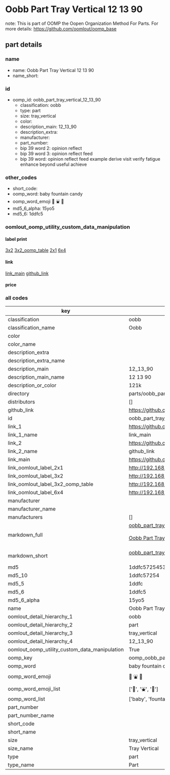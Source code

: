 # Oobb Part Tray Vertical 12 13 90  

note: This is part of OOMP the Oopen Organization Method For Parts. For more details: https://github.com/oomlout/oomp_base

##  part details





### name
* name: Oobb Part Tray Vertical 12 13 90
* name_short: 
### id
* oomp_id: oobb_part_tray_vertical_12_13_90
  * classification: oobb
  * type: part
  * size: tray_vertical
  * color: 
  * description_main: 12_13_90
  * description_extra: 
  * manufacturer: 
  * part_number: 
  * bip 39 word 2: opinion reflect
  * bip 39 word 3: opinion reflect feed
  * bip 39 word: opinion reflect feed example derive visit verify fatigue enhance beyond useful achieve

### other_codes
* short_code: 
* oomp_word: baby fountain candy
* oomp_word_emoji :baby: :fountain: :candy:
* md5_6_alpha: 15yo5
* md5_6: 1ddfc5






### oomlout_oomp_utility_custom_data_manipulation
#### label print
[3x2](http://192.168.1.245:1112/?label=oomp%2015yo5)
[3x2_oomp_table](http://192.168.1.107:1112/?label=oomp%2015yo5)
[2x1](http://192.168.1.242:1112/?label=oomp%2015yo5)
[6x4](http://192.168.1.55:1112/?label=oomp%2015yo5)    

#### link

[link_main](https://github.com/oomlout/oomlout_oomp_current_version_messy/tree/main/parts/oobb_part_tray_vertical_12_13_90) [github_link](https://github.com/oomlout/oomlout_oomp_part_src/tree/main/parts/oobb_part_tray_vertical_12_13_90)                             

#### price







### all codes 
| key | value |  
| --- | --- |  
| classification | oobb |  
| classification_name | Oobb |  
| color |  |  
| color_name |  |  
| description_extra |  |  
| description_extra_name |  |  
| description_main | 12_13_90 |  
| description_main_name | 12 13 90 |  
| description_or_color | 121k |  
| directory | parts/oobb_part_tray_vertical_12_13_90 |  
| distributors | [] |  
| github_link | https://github.com/oomlout/oomlout_oomp_part_src/tree/main/parts/oobb_part_tray_vertical_12_13_90 |  
| id | oobb_part_tray_vertical_12_13_90 |  
| link_1 | https://github.com/oomlout/oomlout_oomp_current_version_messy/tree/main/parts/oobb_part_tray_vertical_12_13_90 |  
| link_1_name | link_main |  
| link_2 | https://github.com/oomlout/oomlout_oomp_part_src/tree/main/parts/oobb_part_tray_vertical_12_13_90 |  
| link_2_name | github_link |  
| link_main | https://github.com/oomlout/oomlout_oomp_current_version_messy/tree/main/parts/oobb_part_tray_vertical_12_13_90 |  
| link_oomlout_label_2x1 | http://192.168.1.242:1112/?label=oomp%2015yo5 |  
| link_oomlout_label_3x2 | http://192.168.1.245:1112/?label=oomp%2015yo5 |  
| link_oomlout_label_3x2_oomp_table | http://192.168.1.107:1112/?label=oomp%2015yo5 |  
| link_oomlout_label_6x4 | http://192.168.1.55:1112/?label=oomp%2015yo5 |  
| manufacturer |  |  
| manufacturer_name |  |  
| manufacturers | [] |  
| markdown_full | [oobb_part_tray_vertical_12_13_90](https://github.com/oomlout/oomlout_oomp_current_version_messy/tree/main/parts/oobb_part_tray_vertical_12_13_90)<br>[](https://github.com/oomlout/oomlout_oomp_current_version_messy/tree/main/parts/oobb_part_tray_vertical_12_13_90)<br>[Oobb Part Tray Vertical 12 13 90](https://github.com/oomlout/oomlout_oomp_current_version_messy/tree/main/parts/oobb_part_tray_vertical_12_13_90)<br><br> |  
| markdown_short | [oobb_part_tray_vertical_12_13_90](https://github.com/oomlout/oomlout_oomp_current_version_messy/tree/main/parts/oobb_part_tray_vertical_12_13_90)<br><br> |  
| md5 | 1ddfc5725453de57d31db4e6a96d0cdb |  
| md5_10 | 1ddfc57254 |  
| md5_5 | 1ddfc |  
| md5_6 | 1ddfc5 |  
| md5_6_alpha | 15yo5 |  
| name | Oobb Part Tray Vertical 12 13 90 |  
| oomlout_detail_hierarchy_1 | oobb |  
| oomlout_detail_hierarchy_2 | part |  
| oomlout_detail_hierarchy_3 | tray_vertical |  
| oomlout_detail_hierarchy_4 | 12_13_90 |  
| oomlout_oomp_utility_custom_data_manipulation | True |  
| oomp_key | oomp_oobb_part_tray_vertical_12_13_90 |  
| oomp_word | baby fountain candy |  
| oomp_word_emoji | :baby: :fountain: :candy: |  
| oomp_word_emoji_list | [':baby:', ':fountain:', ':candy:'] |  
| oomp_word_list | ['baby', 'fountain', 'candy'] |  
| part_number |  |  
| part_number_name |  |  
| short_code |  |  
| short_name |  |  
| size | tray_vertical |  
| size_name | Tray Vertical |  
| type | part |  
| type_name | Part |  
